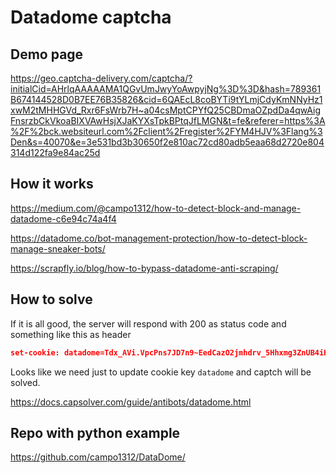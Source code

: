 # Datadome captcha

## Demo page

https://geo.captcha-delivery.com/captcha/?initialCid=AHrlqAAAAAMA1QGvUmJwyYoAwpyjNg%3D%3D&hash=789361B674144528D0B7EE76B35826&cid=6QAEcL8coBYTi9tYLmjCdyKmNNyHz1xwM2tMHHGVd_Rxr6FsWrb7H~a04csMptCPYfQ25CBDmaOZpdDa4qwAigFnsrzbCkVkoaBIXVAwHsjXJaKYXsTpkBPtqJfLMGN&t=fe&referer=https%3A%2F%2bck.websiteurl.com%2Fclient%2Fregister%2FYM4HJV%3Flang%3Den&s=40070&e=3e531bd3b30650f2e810ac72cd80adb5eaa68d2720e804314d122fa9e84ac25d

## How it works

https://medium.com/@campo1312/how-to-detect-block-and-manage-datadome-c6e94c74a4f4

https://datadome.co/bot-management-protection/how-to-detect-block-manage-sneaker-bots/

https://scrapfly.io/blog/how-to-bypass-datadome-anti-scraping/

## How to solve

If it is all good, the server will respond with 200 as status code and something like this as header

```json
set-cookie: datadome=Tdx_AVi.VpcPns7JD7n9~EedCazO2jmhdrv_5Hhxmg3ZnUB4iHxn1OE0pum84C2RrSAm_Tnbf7VfF-6.Kfy_XQGeYZBFPwQkbn2~xSmO0J; Max-Age=31536000; Domain=.captcha-delivery.com; Path=/; SameSite=Lax
```

Looks like we need just to update cookie key `datadome` and captch will be solved.

https://docs.capsolver.com/guide/antibots/datadome.html

## Repo with python example

https://github.com/campo1312/DataDome/
